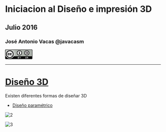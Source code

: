 # Iniciacion al Diseño e impresión 3D

## Julio  2016

### José Antonio Vacas @javacasm

![CCbySA](images/CCbySQ_88x31.png)

* *  *

# [Diseño 3D](https://es.wikipedia.org/wiki/Modelado_3D)

Existen diferentes formas de diseñar 3D

* [Diseño paramétrico](http://www.parametriccamp.com/%C2%BFque-es-el-diseno-parametrico/)

![2](http://parametriccamp.com/wp/wp-content/uploads/2011/06/berlin.jpg)

![3](http://parametriccamp.com/wp/wp-content/uploads/2011/06/ghyesferas.jpg)
